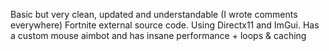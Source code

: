Basic but very clean, updated and understandable (I wrote comments everywhere) Fortnite external source code. Using Directx11 and ImGui. Has a custom mouse aimbot and has insane performance + loops & caching
